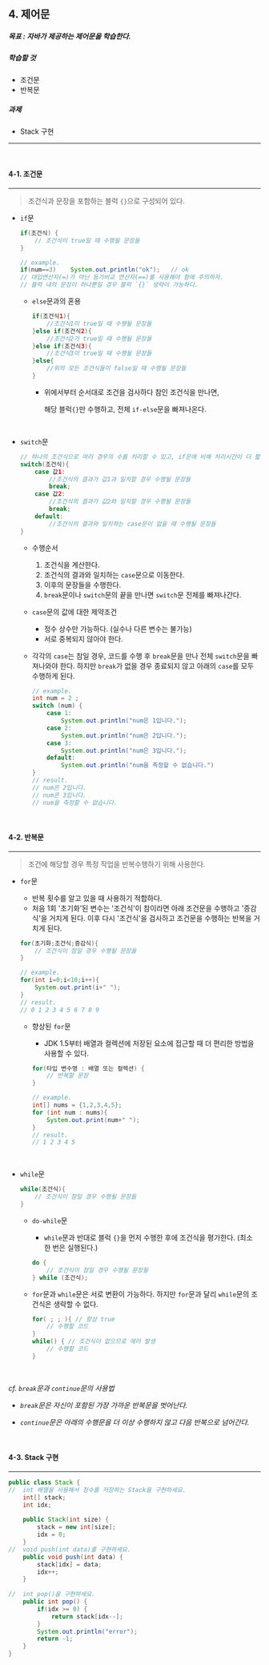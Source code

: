 ## 4. 제어문

##### 목표 : 자바가 제공하는 제어문을 학습한다.

##### 학습할 것

- 조건문
- 반복문

##### 과제

- Stack 구현

---

</br>

#### 4-1. 조건문

---

> 조건식과 문장을 포함하는 블럭 `{}`으로 구성되어 있다.

- `if`문

  ```java
  if(조건식) {
      // 조건식이 true일 때 수행될 문장들
  }
  
  // example.
  if(num==3)	System.out.println("ok");	// ok
  // 대입연산자(=)가 아닌 등가비교 연산자(==)를 사용해야 함에 주의하자.
  // 블럭 내의 문장이 하나뿐일 경우 블럭 `{}` 생략이 가능하다.
  ```

  - `else`문과의 혼용

    ```java
    if(조건식1){
        //조건식1이 true일 때 수행될 문장들
    }else if(조건식2){
        //조건식2가 true일 때 수행될 문장들
    }else if(조건식3){
        //조건식3이 true일 때 수행될 문장들
    }else{
        //위의 모든 조건식들이 false일 때 수행될 문장들
    }
    ```

    - 위에서부터 순서대로 조건을 검사하다 참인 조건식을 만나면, 

      해당 블럭`{}`만 수행하고, 전체 `if-else`문을 빠져나온다.

</br>

- `switch`문

  ```java
  // 하나의 조건식으로 여러 경우의 수를 처리할 수 있고, if문에 비해 처리시간이 더 짧다.
  switch(조건식){
      case 값1:
          //조건식의 결과가 값1과 일치할 경우 수행될 문장들
          break;
      case 값2:
          //조건식의 결과가 값2와 일치할 경우 수행될 문장들
          break;
      default:
          //조건식의 결과와 일치하는 case문이 없을 때 수행될 문장들
  }
  ```

  - 수행순서

    1. 조건식을 계산한다.
    2. 조건식의 결과와 일치하는 `case`문으로 이동한다.
    3. 이후의 문장들을 수행한다.
    4. `break`문이나 `switch`문의 끝을 만나면 `switch`문 전체를 빠져나간다.

  - `case`문의 값에 대한 제약조건

    - 정수 상수만 가능하다. (실수나 다른 변수는 불가능)
    - 서로 중복되지 않아야 한다.

  - 각각의 `case`는 참일 경우, 코드를 수행 후 `break`문을 만나 전체 `switch`문을 빠져나와야 한다. 하지만 `break`가 없을 경우 종료되지 않고 아래의 `case`를 모두 수행하게 된다.

    ```java
    // example.
    int num = 2 ;
    switch (num) {
        case 1:
            System.out.println("num은 1입니다.");
        case 2:
            System.out.println("num은 2입니다.");
        case 3:
            System.out.println("num은 3입니다.");
        default:
            System.out.println("num을 측정할 수 없습니다.")
    }
    // result.
    // num은 2입니다.
    // num은 3입니다.
    // num을 측정할 수 없습니다.
    ```

</br>

#### 4-2. 반복문

---

> 조건에 해당할 경우 특정 작업을 반복수행하기 위해 사용한다.

- `for`문

  - 반복 횟수를 알고 있을 때 사용하기 적합하다.
  - 처음 1회 '초기화'된 변수는 '조건식'이 참이라면 아래 조건문을 수행하고 '증감식'을 거치게 된다. 이후 다시 '조건식'을 검사하고 조건문을 수행하는 반복을 거치게 된다.

  ```java
  for(초기화;조건식;증감식){
      // 조건식이 참일 경우 수행될 문장들
  }
  
  // example.
  for(int i=0;i<10;i++){
      System.out.print(i+" ");
  }
  // result.
  // 0 1 2 3 4 5 6 7 8 9 
  ```

  - 향상된 `for`문

    - JDK 1.5부터 배열과 컬렉션에 저장된 요소에 접근할 때 더 편리한 방법을 사용할 수 있다.

    ```java
    for(타입 변수명 : 배열 또는 컬렉션) {
        // 반복할 문장
    }
    
    // example.
    int[] nums = {1,2,3,4,5};
    for (int num : nums){
        System.out.print(num+" ");
    }
    // result.
    // 1 2 3 4 5 
    ```

</br>

- `while`문

  ```java
  while(조건식){
      // 조건식이 참일 경우 수행될 문장들
  }
  ```

  - `do-while`문

    - `while`문과 반대로 블럭 `{}`을 먼저 수행한 후에 조건식을 평가한다. (최소 한 번은 실행된다.)

    ```java
    do {
        // 조건식이 참일 경우 수행될 문장들
    } while (조건식);
    ```

    

  - `for`문과 `while`문은 서로 변환이 가능하다. 하지만 `for`문과 달리 `while`문의 조건식은 생략할 수 없다.

    ```java
    for( ; ; ){ // 항상 true
        // 수행할 코드
    }
    while() { // 조건식이 없으므로 에러 발생
        // 수행할 코드
    }
    ```

</br>

*cf. `break`문과 `continue`문의 사용법*

- *`break`문은 자신이 포함된 가장 가까운 반복문을 벗어난다.*

- *`continue`문은 아래의 수행문을 더 이상 수행하지 않고 다음 반복으로 넘어간다.*

</br>



#### 4-3. Stack 구현

---

```java
public class Stack {
//	int 배열을 사용해서 정수를 저장하는 Stack을 구현하세요.
	int[] stack;
	int idx;
	
	public Stack(int size) {
		stack = new int[size];
		idx = 0;
	}
//	void push(int data)를 구현하세요.
	public void push(int data) {
		stack[idx] = data;
		idx++;
	}
	
//	int pop()을 구현하세요.
	public int pop() {
		if(idx >= 0) {
			return stack[idx--];
		}
        System.out.println("error");
		return -1;
	}
}
```

</br>

